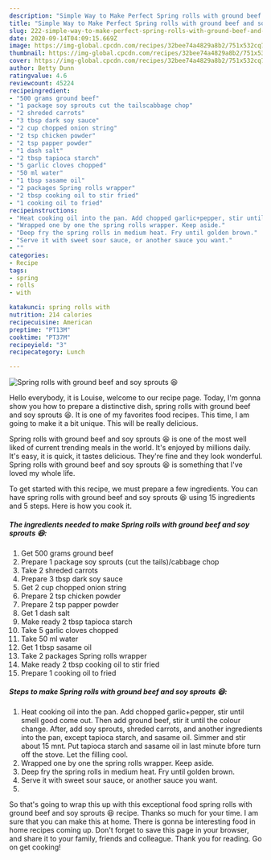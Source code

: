 ```yaml
---
description: "Simple Way to Make Perfect Spring rolls with ground beef and soy sprouts 😆"
title: "Simple Way to Make Perfect Spring rolls with ground beef and soy sprouts 😆"
slug: 222-simple-way-to-make-perfect-spring-rolls-with-ground-beef-and-soy-sprouts
date: 2020-09-14T04:09:15.669Z
image: https://img-global.cpcdn.com/recipes/32bee74a4829a8b2/751x532cq70/spring-rolls-with-ground-beef-and-soy-sprouts-😆-recipe-main-photo.jpg
thumbnail: https://img-global.cpcdn.com/recipes/32bee74a4829a8b2/751x532cq70/spring-rolls-with-ground-beef-and-soy-sprouts-😆-recipe-main-photo.jpg
cover: https://img-global.cpcdn.com/recipes/32bee74a4829a8b2/751x532cq70/spring-rolls-with-ground-beef-and-soy-sprouts-😆-recipe-main-photo.jpg
author: Betty Dunn
ratingvalue: 4.6
reviewcount: 45224
recipeingredient:
- "500 grams ground beef"
- "1 package soy sprouts cut the tailscabbage chop"
- "2 shreded carrots"
- "3 tbsp dark soy sauce"
- "2 cup chopped onion string"
- "2 tsp chicken powder"
- "2 tsp papper powder"
- "1 dash salt"
- "2 tbsp tapioca starch"
- "5 garlic cloves chopped"
- "50 ml water"
- "1 tbsp sasame oil"
- "2 packages Spring rolls wrapper"
- "2 tbsp cooking oil to stir fried"
- "1 cooking oil to fried"
recipeinstructions:
- "Heat cooking oil into the pan. Add chopped garlic+pepper, stir until smell good come out. Then add ground beef, stir it until the colour change. After, add soy sprouts, shreded carrots, and another ingredients into the pan, except tapioca starch, and sasame oil. Simmer and stir about 15 mnt. Put tapioca starch and sasame oil in last minute bfore turn off the stove. Let the filling cool."
- "Wrapped one by one the spring rolls wrapper. Keep aside."
- "Deep fry the spring rolls in medium heat. Fry until golden brown."
- "Serve it with sweet sour sauce, or another sauce you want."
- ""
categories:
- Recipe
tags:
- spring
- rolls
- with

katakunci: spring rolls with 
nutrition: 214 calories
recipecuisine: American
preptime: "PT13M"
cooktime: "PT37M"
recipeyield: "3"
recipecategory: Lunch

---
```



![Spring rolls with ground beef and soy sprouts 😆](https://img-global.cpcdn.com/recipes/32bee74a4829a8b2/751x532cq70/spring-rolls-with-ground-beef-and-soy-sprouts-😆-recipe-main-photo.jpg)

Hello everybody, it is Louise, welcome to our recipe page. Today, I'm gonna show you how to prepare a distinctive dish, spring rolls with ground beef and soy sprouts 😆. It is one of my favorites food recipes. This time, I am going to make it a bit unique. This will be really delicious.



Spring rolls with ground beef and soy sprouts 😆 is one of the most well liked of current trending meals in the world. It's enjoyed by millions daily. It's easy, it is quick, it tastes delicious. They're fine and they look wonderful. Spring rolls with ground beef and soy sprouts 😆 is something that I've loved my whole life.


To get started with this recipe, we must prepare a few ingredients. You can have spring rolls with ground beef and soy sprouts 😆 using 15 ingredients and 5 steps. Here is how you cook it.

<!--inarticleads1-->

##### The ingredients needed to make Spring rolls with ground beef and soy sprouts 😆:

1. Get 500 grams ground beef
1. Prepare 1 package soy sprouts (cut the tails)/cabbage chop
1. Take 2 shreded carrots
1. Prepare 3 tbsp dark soy sauce
1. Get 2 cup chopped onion string
1. Prepare 2 tsp chicken powder
1. Prepare 2 tsp papper powder
1. Get 1 dash salt
1. Make ready 2 tbsp tapioca starch
1. Take 5 garlic cloves chopped
1. Take 50 ml water
1. Get 1 tbsp sasame oil
1. Take 2 packages Spring rolls wrapper
1. Make ready 2 tbsp cooking oil to stir fried
1. Prepare 1 cooking oil to fried




<!--inarticleads2-->

##### Steps to make Spring rolls with ground beef and soy sprouts 😆:

1. Heat cooking oil into the pan. Add chopped garlic+pepper, stir until smell good come out. Then add ground beef, stir it until the colour change. After, add soy sprouts, shreded carrots, and another ingredients into the pan, except tapioca starch, and sasame oil. Simmer and stir about 15 mnt. Put tapioca starch and sasame oil in last minute bfore turn off the stove. Let the filling cool.
1. Wrapped one by one the spring rolls wrapper. Keep aside.
1. Deep fry the spring rolls in medium heat. Fry until golden brown.
1. Serve it with sweet sour sauce, or another sauce you want.
1. 




So that's going to wrap this up with this exceptional food spring rolls with ground beef and soy sprouts 😆 recipe. Thanks so much for your time. I am sure that you can make this at home. There is gonna be interesting food in home recipes coming up. Don't forget to save this page in your browser, and share it to your family, friends and colleague. Thank you for reading. Go on get cooking!
